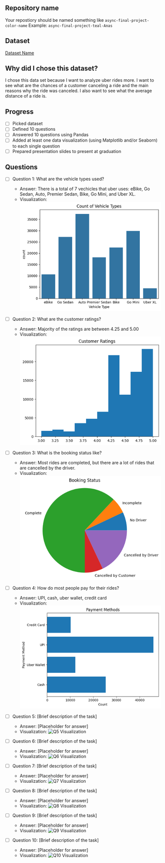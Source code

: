 ## Repository name
Your repostiory should be named something like `async-final-project-color-name`
Example: `async-final-project-teal-Anas`

## Dataset
[Dataset Name](https://www.kaggle.com/datasets/yashdevladdha/uber-ride-analytics-dashboard)

## Why did I chose this dataset?

I chose this data set because I want to analyze uber rides more. I want to see what are the chances of a customer canceling a ride and the main reasons why the ride was canceled. I also want to see what the average distance of a ride is. 

## Progress
- [ ] Picked dataset
- [ ] Defined 10 questions
- [ ] Answered 10 questions using Pandas
- [ ] Added at least one data visualization (using Matplotlib and/or Seaborn) to each single question
- [ ] Prepared presentation slides to present at graduation

## Questions
- [ ] Question 1: What are the vehicle types used?
  - Answer: There is a total of 7 vechicles that uber uses: eBike, Go Sedan, Auto, Premier Sedan, Bike, Go Mini, and Uber XL. 
  - Visualization: ![Q1 Visualization](images/output_q1.png)

- [ ] Question 2: What are the customer ratings?
  - Answer: Majority of the ratings are between 4.25 and 5.00
  - Visualization: ![Q2 Visualization](images/output_q2.png)

- [ ] Question 3: What is the booking status like?
  - Answer: Most rides are completed, but there are a lot of rides that are cancelled by the driver.
  - Visualization: ![Q3 Visualization](images/output_q3.png)

- [ ] Question 4: How do most people pay for their rides?
  - Answer: UPI, cash, uber wallet, credit card
  - Visualization: ![Q4 Visualization](images/output_q4.png)

- [ ] Question 5: [Brief description of the task]
  - Answer: [Placeholder for answer]
  - Visualization: ![Q5 Visualization](https://example.com/path-to-image-5.png)

- [ ] Question 6: [Brief description of the task]
  - Answer: [Placeholder for answer]
  - Visualization: ![Q6 Visualization](https://example.com/path-to-image-6.png)

- [ ] Question 7: [Brief description of the task]
  - Answer: [Placeholder for answer]
  - Visualization: ![Q7 Visualization](https://example.com/path-to-image-7.png)

- [ ] Question 8: [Brief description of the task]
  - Answer: [Placeholder for answer]
  - Visualization: ![Q8 Visualization](https://example.com/path-to-image-8.png)

- [ ] Question 9: [Brief description of the task]
  - Answer: [Placeholder for answer]
  - Visualization: ![Q9 Visualization](https://example.com/path-to-image-9.png)

- [ ] Question 10: [Brief description of the task]
  - Answer: [Placeholder for answer]
  - Visualization: ![Q10 Visualization](https://example.com/path-to-image-10.png)
